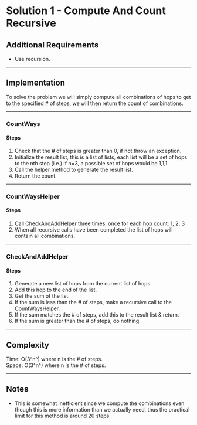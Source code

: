 # Solution 1 - Compute And Count Recursive

## Additional Requirements
- Use recursion.

---

## Implementation
To solve the problem we will simply compute all combinations of hops to get to
the specified # of steps, we will then return the count of combinations.

---

### CountWays

#### Steps
1. Check that the # of steps is greater than 0, if not throw an exception.
2. Initialize the result list, this is a list of lists, each list will be a
set of hops to the nth step (i.e.) if n=3, a possible set of hops would be 1,1,1
3. Call the helper method to generate the result list.
4. Return the count.

---

### CountWaysHelper

#### Steps
1. Call CheckAndAddHelper three times, once for each hop count: 1, 2, 3
2. When all recursive calls have been completed the list of hops will contain all combinations.

---

### CheckAndAddHelper

#### Steps
1. Generate a new list of hops from the current list of hops.
2. Add this hop to the end of the list.
3. Get the sum of the list.
4. If the sum is less than the # of steps, make a recursive call to the CountWaysHelper.
5. If the sum matches the # of steps, add this to the result list & return.
6. If the sum is greater than the # of steps, do nothing.

---

## Complexity
Time: O(3^n^) where n is the # of steps.  
Space: O(3^n^) where n is the # of steps.  

---

## Notes
- This is somewhat inefficient since we compute the combinations even though
this is more information than we actually need, thus the practical limit for
this method is around 20 steps.
